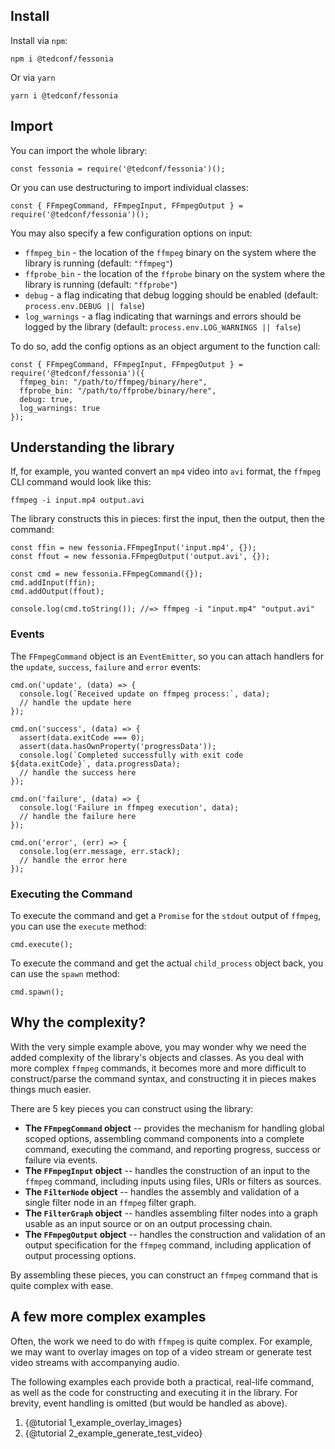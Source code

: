 ## Install

Install via `npm`:

```{bash}
npm i @tedconf/fessonia
```

Or via `yarn`

```{bash}
yarn i @tedconf/fessonia
```

## Import

You can import the whole library:

```{javascript}
const fessonia = require('@tedconf/fessonia')();
```

Or you can use destructuring to import individual classes:

```{javascript}
const { FFmpegCommand, FFmpegInput, FFmpegOutput } = require('@tedconf/fessonia')();
```

You may also specify a few configuration options on input:

* `ffmpeg_bin` - the location of the `ffmpeg` binary on the system where the library is running (default: `"ffmpeg"`)
* `ffprobe_bin` - the location of the `ffprobe` binary on the system where the library is running (default: `"ffprobe"`)
* `debug` - a flag indicating that debug logging should be enabled (default: `process.env.DEBUG || false`)
* `log_warnings` - a flag indicating that warnings and errors should be logged by the library (default: `process.env.LOG_WARNINGS || false`)

To do so, add the config options as an object argument to the function call:

```{javascript}
const { FFmpegCommand, FFmpegInput, FFmpegOutput } = require('@tedconf/fessonia')({
  ffmpeg_bin: "/path/to/ffmpeg/binary/here",
  ffprobe_bin: "/path/to/ffprobe/binary/here",
  debug: true,
  log_warnings: true
});
```

## Understanding the library

If, for example, you wanted convert an `mp4` video into `avi` format,
the `ffmpeg` CLI command would look like this:

```{bash}
ffmpeg -i input.mp4 output.avi
```

The library constructs this in pieces: first the input, then the output, then the command:

```{javascript}
const ffin = new fessonia.FFmpegInput('input.mp4', {});
const ffout = new fessonia.FFmpegOutput('output.avi', {});

const cmd = new fessonia.FFmpegCommand({});
cmd.addInput(ffin);
cmd.addOutput(ffout);

console.log(cmd.toString()); //=> ffmpeg -i "input.mp4" "output.avi"
```

### Events

The `FFmpegCommand` object is an `EventEmitter`, so you can attach handlers
for the `update`, `success`, `failure` and `error` events:

```{javascript}
cmd.on('update', (data) => {
  console.log(`Received update on ffmpeg process:`, data);
  // handle the update here
});

cmd.on('success', (data) => {
  assert(data.exitCode === 0);
  assert(data.hasOwnProperty('progressData'));
  console.log(`Completed successfully with exit code ${data.exitCode}`, data.progressData);
  // handle the success here
});

cmd.on('failure', (data) => {
  console.log('Failure in ffmpeg execution', data);
  // handle the failure here
});

cmd.on('error', (err) => {
  console.log(err.message, err.stack);
  // handle the error here
});
```

### Executing the Command

To execute the command and get a `Promise` for the `stdout` output of `ffmpeg`, you can use the `execute` method:

```{javascript}
cmd.execute();
```

To execute the command and get the actual `child_process` object back, you can use the `spawn` method:

```{javascript}
cmd.spawn();
```

## Why the complexity?

With the very simple example above, you may wonder why we need the
added complexity of the library's objects and classes. As you deal
with more complex `ffmpeg` commands, it becomes more and more difficult
to construct/parse the command syntax, and constructing it in pieces
makes things much easier.

There are 5 key pieces you can construct using the library:

* **The `FFmpegCommand` object** -- provides the mechanism for handling global
  scoped options, assembling command components into a complete command,
  executing the command, and reporting progress, success or failure via events.
* **The `FFmpegInput` object** -- handles the construction of an input to the 
  `ffmpeg` command, including inputs using files, URIs or filters as sources.
* **The `FilterNode` object** -- handles the assembly and validation of a single
  filter node in an `ffmpeg` filter graph.
* **The `FilterGraph` object** -- handles assembling filter nodes into a graph
  usable as an input source or on an output processing chain.
* **The `FFmpegOutput` object** -- handles the construction and validation of
  an output specification for the `ffmpeg` command, including application of
  output processing options.

By assembling these pieces, you can construct an `ffmpeg` command that is
quite complex with ease.

## A few more complex examples

Often, the work we need to do with `ffmpeg` is quite complex. For example,
we may want to overlay images on top of a video stream or generate test
video streams with accompanying audio.

The following examples each provide both a practical, real-life command, as
well as the code for constructing and executing it in the library. For brevity,
event handling is omitted (but would be handled as above).

1. {@tutorial 1_example_overlay_images}
2. {@tutorial 2_example_generate_test_video}

